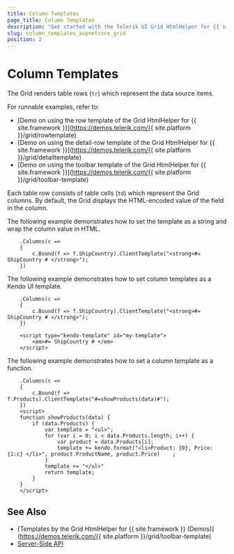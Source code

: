 ```yaml
---
title: Column Templates
page_title: Column Templates
description: "Get started with the Telerik UI Grid HtmlHelper for {{ site.framework }} and learn how to customize the way the column displays its value."
slug: column_templates_aspnetcore_grid
position: 2
---
```


# Column Templates

The Grid renders table rows (`tr`) which represent the data source items.

For runnable examples, refer to:
* [Demo on using the row template of the Grid HtmlHelper for {{ site.framework }}](https://demos.telerik.com/{{ site.platform }}/grid/rowtemplate)
* [Demo on using the detail-row template of the Grid HtmlHelper for {{ site.framework }}](https://demos.telerik.com/{{ site.platform }}/grid/detailtemplate)
* [Demo on using the toolbar template of the Grid HtmlHelper for {{ site.framework }}](https://demos.telerik.com/{{ site.platform }}/grid/toolbar-template)

Each table row consists of table cells (`td`) which represent the Grid columns. By default, the Grid displays the HTML-encoded value of the field in the column.

The following example demonstrates how to set the template as a string and wrap the column value in HTML.

        .Columns(c =>
        {
            c.Bound(f => f.ShipCountry).ClientTemplate("<strong>#= ShipCountry # </strong>");
        })

The following example demonstrates how to set column templates as a Kendo UI template.

        .Columns(c =>
        {
            c.Bound(f => f.ShipCountry).ClientTemplate("<strong>#= ShipCountry # </strong>");
        })

        <script type="kendo-template" id="my-template">
            <em>#= ShipCountry # </em>
        </script>

The following example demonstrates how to set a column template as a function.

        .Columns(c =>
        {
            c.Bound(f => f.Products).ClientTemplate("#=showProducts(data)#");
        })
        <script>
        function showProducts(data) {
            if (data.Products) {
                var template = "<ul>";
                for (var i = 0; i < data.Products.length; i++) {
                    var product = data.Products[i];                
                    template += kendo.format("<li>Product: {0}, Price: {1:c} </li>", product.ProductName, product.Price)    ;
                }
                template += "</ul>"
                return template;
            }
        }
        </script>

## See Also

* [Templates by the Grid HtmlHelper for {{ site.framework }} (Demos)](https://demos.telerik.com/{{ site.platform }}/grid/toolbar-template)
* [Server-Side API](/api/grid)
